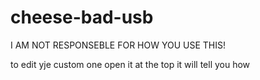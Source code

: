 # cheese-bad-usb

I AM NOT RESPONSEBLE FOR HOW YOU USE THIS!

to edit yje custom one open it at the top it will tell you how
